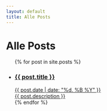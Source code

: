 ```yaml
---
layout: default
title: Alle Posts
---
```


# Alle Posts

<ul class="postlist">
    {% for post in site.posts %}
        <a href="{{ post.url | relative_url }}">
            <li>
                <h3>{{ post.title }}</h3>
                <div class="post-meta">{{ post.date | date: "%d. %B %Y" }}</div>
                <div class="post-description">{{ post.description }}</div>
            </li>
        </a>
  {% endfor %}
</ul>


